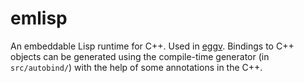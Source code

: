 # emlisp

An embeddable Lisp runtime for C++. Used in [eggv](https://github.com/andrew-pa/eggv).
Bindings to C++ objects can be generated using the compile-time generator (in `src/autobind/`) with the help of some annotations in the C++.
